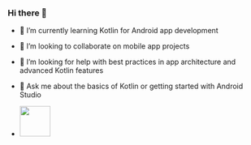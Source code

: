 ### Hi there 👋

- 🌱 I’m currently learning Kotlin for Android app development
- 👯 I’m looking to collaborate on mobile app projects
- 🤔 I’m looking for help with best practices in app architecture and advanced Kotlin features
- 💬 Ask me about the basics of Kotlin or getting started with Android Studio


- <img src="https://cdn.jsdelivr.net/gh/devicons/devicon@latest/icons/kotlin/kotlin-original.svg" width = "60"/>
